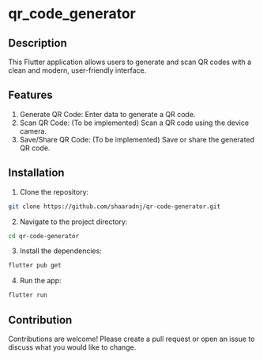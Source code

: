 # qr_code_generator

## Description

This Flutter application allows users to generate and scan QR codes with a clean and modern, user-friendly interface.

## Features
1) Generate QR Code: Enter data to generate a QR code.
2) Scan QR Code: (To be implemented) Scan a QR code using the device camera.
3) Save/Share QR Code: (To be implemented) Save or share the generated QR code.

## Installation

1) Clone the repository:
```sh
git clone https://github.com/shaaradnj/qr-code-generator.git
```
2) Navigate to the project directory:
```sh
cd qr-code-generator
```
3) Install the dependencies:
```sh
flutter pub get
```
4) Run the app:
```sh
flutter run
```

## Contribution
Contributions are welcome! Please create a pull request or open an issue to discuss what you would like to change.
